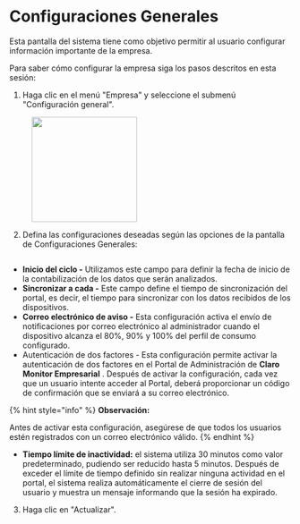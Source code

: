 # Configuraciones Generales

Esta pantalla del sistema tiene como objetivo permitir al usuario configurar información importante de la empresa.

Para saber cómo configurar la empresa siga los pasos descritos en esta sesión:

1. Haga clic en el menú "Empresa" y seleccione el submenú "Configuración general".

<figure><img src="../../../.gitbook/assets/image (117).png" alt="" width="188"><figcaption></figcaption></figure>

2. Defina las configuraciones deseadas según las opciones de la pantalla de Configuraciones Generales:

<figure><img src="../../../.gitbook/assets/image (116).png" alt=""><figcaption></figcaption></figure>

* **Inicio del ciclo -** Utilizamos este campo para definir la fecha de inicio de la contabilización de los datos que serán analizados.
* **Sincronizar a cada -** Este campo define el tiempo de sincronización del portal, es decir, el tiempo para sincronizar con los datos recibidos de los dispositivos.
* **Correo electrónico de aviso -** Esta configuración activa el envío de notificaciones por correo electrónico al administrador cuando el dispositivo alcanza el 80%, 90% y 100% del perfil de consumo configurado.
* Autenticación de dos factores - Esta configuración permite activar la autenticación de dos factores en el Portal de Administración de **Claro Monitor Empresarial** . Después de activar la configuración, cada vez que un usuario intente acceder al Portal, deberá proporcionar un código de confirmación que se enviará a su correo electrónico.

{% hint style="info" %}
**Observación:**

Antes de activar esta configuración, asegúrese de que todos los usuarios estén registrados con un correo electrónico válido.
{% endhint %}

* **Tiempo límite de inactividad:** el sistema utiliza 30 minutos como valor predeterminado, pudiendo ser reducido hasta 5 minutos. Después de exceder el límite de tiempo definido sin realizar ninguna actividad en el portal, el sistema realiza automáticamente el cierre de sesión del usuario y muestra un mensaje informando que la sesión ha expirado.

3. Haga clic en "Actualizar".

